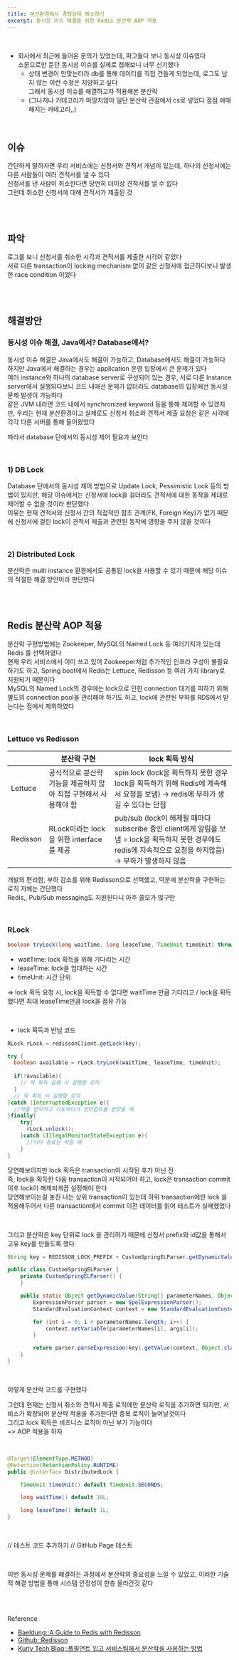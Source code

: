 ```yaml
---
title: 분산환경에서 경쟁상태 해소하기
excerpt: 동시성 이슈 해결을 위한 Redis 분산락 AOP 적용
---
```


<br/>

- 회사에서 최근에 들어온 문의가 있었는데, 파고들다 보니 동시성 이슈였다    
  소문으로만 듣던 동시성 이슈를 실제로 접해보니 너무 신기했다   
  - 상태 변경이 안맞는터라 db를 통해 데이터를 직접 건들게 되었는데, 로그도 남지 않는 이런 수정은 지양하고 싶다      
    그래서 동시성 이슈를 해결하고자 적용해본 분산락      
  - (그나저나 카테고리가 마땅치않아 일단 분산락 관점에서 cs로 넣었다 점점 애매해지는 카테고리,,)   

<br/>

## 이슈  
간단하게 말하자면 우리 서비스에는 신청서와 견적서 개념이 있는데, 하나의 신청서에는 다른 사람들이 여러 견적서를 낼 수 있다        
신청서를 낸 사람이 취소한다면 당연히 더이상 견적서를 낼 수 없다      
그런데 취소한 신청서에 대해 견적서가 제출된 것     

<br/><br/> 

## 파악   
로그를 보니 신청서를 취소한 시각과 견적서를 제출한 시각이 같았다    
서로 다른 transaction이 locking mechanism 없이 같은 신청서에 접근하다보니 발생한 race condition 이었다     

<br/><br/>

## 해결방안  
### 동시성 이슈 해결, Java에서? Database에서?    
동시성 이슈 해결은 Java에서도 해결이 가능하고, Database에서도 해결이 가능하다    
하지만 Java에서 해결하는 경우는 application 운영 입장에서 큰 문제가 있다      
여러 instance와 하나의 database server로 구성되어 있는 경우, 서로 다른 Instance server에서 실행되다보니 코드 내에선 문제가 없더라도 database의 입장에선 동시성 문제 발생이 가능하다     
같은 JVM 내라면 코드 내에서 synchronized keyword 등을 통해 제어할 수 있겠지만, 우리는 현재 분산환경이고 실제로도 신청서 취소와 견적서 제출 요청은 같은 시각에 각각 다른 서버를 통해 들어왔었다         
 
따라서 database 단에서의 동시성 제어 필요가 보인다   

<br/>

### 1) DB Lock 
Database 단에서의 동시성 제어 방법으로 Update Lock, Pessimistic Lock 등의 방법이 있지만, 해당 이슈에서는 신청서에 lock을 걸더라도 견적서에 대한 동작을 제대로 제어할 수 없을 것이라 판단했다       
이유는 현재 견적서와 신청서 간의 직접적인 참조 관계(FK, Foreign Key)가 없기 때문에 신청서에 걸린 lock이 견적서 제출과 관련된 동작에 영향을 주지 않을 것이다          

<br/>

### 2) Distributed Lock   
분산락은 multi instance 환경에서도 공통된 lock을 사용할 수 있기 때문에 해당 이슈의 적절한 해결 방안이라 판단했다         

<br/><br/>

## Redis 분산락 AOP 적용
분산락 구현방법에는 Zookeeper, MySQL의 Named Lock 등 여러가지가 있는데 Redis 를 선택하였다    
현재 우리 서비스에서 이미 쓰고 있어 Zookeeper처럼 추가적인 인프라 구성이 불필요하기도 하고, Spring boot에서 Redis는 Lettuce,  Redisson 등 여러 가지 library로 지원되기 때문이다    
MySQL의 Named Lock의 경우에는 lock으로 인한 connection 대기를 피하기 위해 별도의 connection pool을 관리해야 하기도 하고, lock에 관련된 부하를 RDS에서 받는다는 점에서 제외하였다     

<br/>

### Lettuce vs Redisson

||분산락 구현|lock 획득 방식|
|------|---|---|
|Lettuce|공식적으로 분산락 기능을 제공하지 않아 직접 구현해서 사용해야 함|spin lock (lock을 획득하지 못한 경우 lock을 획득하기 위해 Redis에 계속해서 요청을 보냄) -> redis에 부하가 생길 수 있다는 단점|
|Redisson|RLock이라는 lock을 위한 interface를 제공|pub/sub (lock이 해제될 때마다 subscribe 중인 client에게 알림을 보냄 = lock을 획득하지 못한 경우에도 redis에 지속적으로 요청을 하지않음) -> 부하가 발생하지 않음|

 
개발의 편리함, 부하 감소를 위해 Redisson으로 선택했고, 덕분에 분산락을 구현하는 로직 자체는 간단했다       
Redis,, Pub/Sub messaging도 지원된다니 아주 쓸모가 많구만       

<br/>

### RLock

```java
boolean tryLock(long waitTime, long leaseTime, TimeUnit timeUnit) throws InterruptedException;
```

- waitTime: lock 획득을 위해 기다리는 시간
- leaseTime: lock을 임대하는 시간
- timeUnit: 시간 단위
  
=> lock 획득 요청 시, lock을 획득할 수 없다면 waitTime 만큼 기다리고 / lock을 획득했다면 최대 leaseTime만큼 lock을 점유 가능    

<br/>

- lock 획득과 반납 코드

```java
RLock rLock = redissonClient.getLock(key);

try {
  boolean available = rLock.tryLock(waitTime, leaseTime, timeUnit);
  
  if(!available){
    // 락 획득 실패 시 실행할 로직
  }
  // 락 획득 시 실행할 로직
}catch (InterruptedException e){
  //락을 얻으려고 시도하다가 인터럽트를 받았을 때
}finally{
	try{
      rLock.unlock();
    }catch (IllegalMonitorStateException e){
      //이미 종료된 락일 때
    }
}
```

당연해보이지만 lock 획득은 transaction이 시작된 후가 아닌 전        
즉, lock을 획득한 다음 transaction이 시작되어야 하고, lock은 transaction commit 이후 lock이 해제되게끔 설정해야 한다       
당연해보이는걸 놓친 나는 상위 transaction이 있는데 하위 transaction에만 lock 을 적용해두어서 다른 transaction에서 commit 이전 데이터를 읽어 테스트가 실패했었다

<br/>

그리고 분산락은 key 단위로 lock 을 관리하기 때문에 신청서 prefix와 id값을 통해서 고유 key를 만들도록 했다     

```java
String key = REDISSON_LOCK_PREFIX + CustomSpringELParser.getDynamicValue(signature.getParameterNames(), joinPoint.getArgs(), distributedLock.key()).toString();
```

```java
public class CustomSpringELParser {
    private CustomSpringELParser() {
    }

    public static Object getDynamicValue(String[] parameterNames, Object[] args, String key) {
        ExpressionParser parser = new SpelExpressionParser();
        StandardEvaluationContext context = new StandardEvaluationContext();

        for (int i = 0; i < parameterNames.length; i++) {
            context.setVariable(parameterNames[i], args[i]);
        }

        return parser.parseExpression(key).getValue(context, Object.class);
    }
}
```

<br/>

이렇게 분산락 코드를 구현했다        

그런데 현재는 신청서 취소와 견적서 제출 로직에만 분산락 로직을 추가하면 되지만, 서비스가 확장되어 분산락 적용을 추가한다면 중복 로직이 늘어날것이다    
그리고 lock 획득은 비즈니스 로직이 아닌 부가 기능이다    
=> AOP 적용을 하자    

<br/>

```java   
@Target(ElementType.METHOD)
@Retention(RetentionPolicy.RUNTIME)
public @interface DistributedLock {

    TimeUnit timeUnit() default TimeUnit.SECONDS;

    long waitTime() default 10L;

    long leaseTime() default 1L;
}
```

<br/>

// 테스트 코드 추가하기
// GitHub Page 테스트

<br/>

이번 동시성 문제를 해결하는 과정에서 분산락의 중요성을 느낄 수 있었고, 이러한 기술적 해결 방법을 통해 시스템 안정성이 한층 올라간것 같다   

<br/><br/>

Reference     
- [Baeldung::A Guide to Redis with Redisson](https://www.baeldung.com/redis-redisson)
- [Github::Redisson](https://github.com/redisson/redisson)
- [Kurly Tech Blog::풀필먼트 입고 서비스팀에서 분산락을 사용하는 방법](https://helloworld.kurly.com/blog/distributed-redisson-lock/#%EB%9D%BD-%ED%9A%8D%EB%93%9D-%EB%B0%A9%EC%8B%9D)

<br/>
